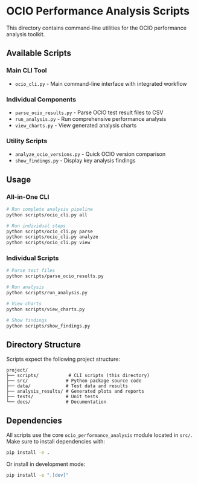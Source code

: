 # OCIO Performance Analysis Scripts

This directory contains command-line utilities for the OCIO performance analysis toolkit.

## Available Scripts

### Main CLI Tool

- `ocio_cli.py` - Main command-line interface with integrated workflow

### Individual Components

- `parse_ocio_results.py` - Parse OCIO test result files to CSV
- `run_analysis.py` - Run comprehensive performance analysis
- `view_charts.py` - View generated analysis charts

### Utility Scripts

- `analyze_ocio_versions.py` - Quick OCIO version comparison
- `show_findings.py` - Display key analysis findings

## Usage

### All-in-One CLI

```bash
# Run complete analysis pipeline
python scripts/ocio_cli.py all

# Run individual steps
python scripts/ocio_cli.py parse
python scripts/ocio_cli.py analyze
python scripts/ocio_cli.py view
```

### Individual Scripts

```bash
# Parse test files
python scripts/parse_ocio_results.py

# Run analysis
python scripts/run_analysis.py

# View charts
python scripts/view_charts.py

# Show findings
python scripts/show_findings.py
```

## Directory Structure

Scripts expect the following project structure:

```text
project/
├── scripts/           # CLI scripts (this directory)
├── src/              # Python package source code
├── data/             # Test data and results
├── analysis_results/ # Generated plots and reports
├── tests/            # Unit tests
└── docs/             # Documentation
```

## Dependencies

All scripts use the core `ocio_performance_analysis` module located in `src/`.
Make sure to install dependencies with:

```bash
pip install -e .
```

Or install in development mode:

```bash
pip install -e ".[dev]"
```
